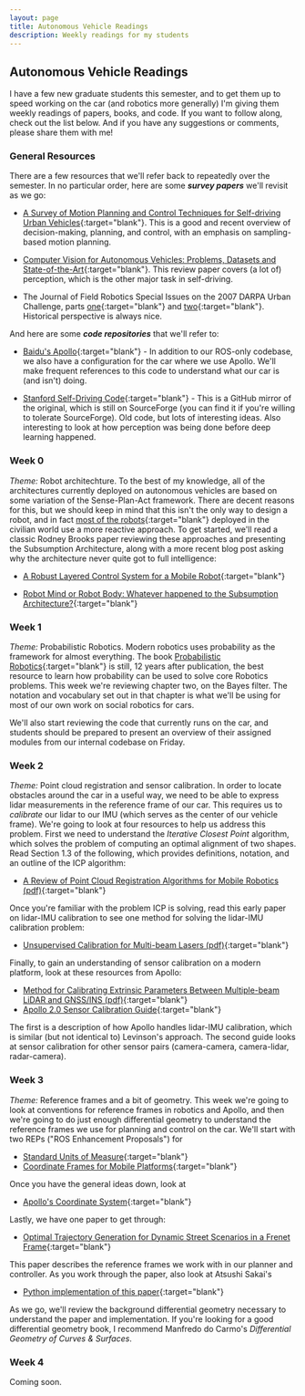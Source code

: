 ```yaml
---
layout: page
title: Autonomous Vehicle Readings
description: Weekly readings for my students
---
```


## Autonomous Vehicle Readings

I have a few new graduate students this semester, and to get them up
to speed working on the car (and robotics more generally) I'm giving
them weekly readings of papers, books, and code. If you want to follow
along, check out the list below. And if you have any suggestions or
comments, please share them with me!

### General Resources

There are a few resources that we'll refer back to repeatedly over the
semester. In no particular order, here are some _**survey papers**_ we'll
revisit as we go:

- [A Survey of Motion Planning and Control Techniques for Self-driving
  Urban
  Vehicles](https://arxiv.org/abs/1604.07446){:target="blank"}. This
  is a good and recent overview of decision-making, planning, and
  control, with an emphasis on sampling-based motion planning.

- [Computer Vision for Autonomous Vehicles: Problems, Datasets and
  State-of-the-Art](https://arxiv.org/abs/1704.05519){:target="blank"}. This
  review paper covers (a lot of) perception, which is the other major
  task in self-driving.

- The Journal of Field Robotics Special Issues on the 2007 DARPA Urban
  Challenge, parts
  [one](https://onlinelibrary.wiley.com/toc/15564967/25/8){:target="blank"}
  and
  [two](https://onlinelibrary.wiley.com/toc/15564967/25/9){:target="blank"}. Historical
  perspective is always nice.

And here are some _**code repositories**_ that we'll refer to:

- [Baidu's
  Apollo](https://github.com/ApolloAuto/apollo/tree/master/modules){:target="blank"} -
  In addition to our ROS-only codebase, we also have a configuration
  for the car where we use Apollo. We'll make frequent references to
  this code to understand what our car is (and isn't) doing.

- [Stanford Self-Driving
  Code](https://github.com/emmjaykay/stanford_self_driving_car_code){:target="blank"} -
  This is a GitHub mirror of the original, which is still on
  SourceForge (you can find it if you're willing to tolerate
  SourceForge). Old code, but lots of interesting ideas. Also
  interesting to look at how perception was being done before deep
  learning happened.

### Week 0

_Theme:_ Robot architechture. To the best of my knowledge, all of the
architectures currently deployed on autonomous vehicles are based on
some variation of the Sense-Plan-Act framework. There are decent
reasons for this, but we should keep in mind that this isn't the only
way to design a robot, and in fact [most of the
robots](https://en.wikipedia.org/wiki/Roomba){:target="blank"}
deployed in the civilian world use a more reactive approach. To get
started, we'll read a classic Rodney Brooks paper reviewing these
approaches and presenting the Subsumption Architecture, along with a
more recent blog post asking why the architecture never quite got to
full intelligence:

- [A Robust Layered Control System for a Mobile
  Robot](http://www.dtic.mil/dtic/tr/fulltext/u2/a160833.pdf){:target="blank"}

- [Robot Mind or Robot Body: Whatever happened to the Subsumption
  Architecture?](http://www.artificialhumancompanions.com/robot-mind-robot-body-whatever-happened-subsumption-architecture/){:target="blank"}

### Week 1

_Theme:_ Probabilistic Robotics. Modern robotics uses probability as
the framework for almost everything. The book [Probabilistic
Robotics](http://www.probabilistic-robotics.org/){:target="blank"} is
still, 12 years after publication, the best resource to learn how
probability can be used to solve core Robotics problems. This week
we're reviewing chapter two, on the Bayes filter. The notation and
vocabulary set out in that chapter is what we'll be using for most of
our own work on social robotics for cars.

We'll also start reviewing the code that currently runs on the car,
and students should be prepared to present an overview of their
assigned modules from our internal codebase on Friday.

### Week 2

_Theme:_ Point cloud registration and sensor calibration. In order to
locate obstacles around the car in a useful way, we need to be able to
express lidar measurements in the reference frame of our car. This
requires us to _calibrate_ our lidar to our IMU (which serves as the
center of our vehicle frame). We're going to look at four resources to
help us address this problem. First we need to understand the
_Iterative Closest Point_ algorithm, which solves the problem of
computing an optimal alignment of two shapes. Read Section 1.3 of the
following, which provides definitions, notation, and an outline of the
ICP algorithm:

- [A Review of Point Cloud Registration Algorithms for Mobile Robotics (pdf)](https://hal.archives-ouvertes.fr/hal-01178661/document){:target="blank"}

Once you're familiar with the problem ICP is solving, read this early
paper on lidar-IMU calibration to see one method for solving the
lidar-IMU calibration problem:

- [Unsupervised Calibration for Multi-beam Lasers (pdf)](http://driving.stanford.edu/papers/ISER2010.pdf){:target="blank"}

Finally, to gain an understanding of sensor calibration on a modern
platform, look at these resources from Apollo:

- [Method for Calibrating Extrinsic Parameters Between Multiple-beam LiDAR and GNSS/INS (pdf)](https://github.com/ApolloAuto/apollo/blob/master/docs/specs/lidar_calibration.pdf){:target="blank"}
- [Apollo 2.0 Sensor Calibration Guide](https://github.com/ApolloAuto/apollo/blob/master/docs/quickstart/apollo_2_0_sensor_calibration_guide.md){:target="blank"}

The first is a description of how Apollo handles lidar-IMU
calibration, which is similar (but not identical to) Levinson's
approach. The second guide looks at sensor calibration for other
sensor pairs (camera-camera, camera-lidar, radar-camera).

### Week 3

_Theme:_ Reference frames and a bit of geometry. This week we're going
to look at conventions for reference frames in robotics and Apollo,
and then we're going to do just enough differential geometry to
understand the reference frames we use for planning and control on the
car. We'll start with two REPs ("ROS Enhancement Proposals") for


- [Standard Units of Measure](http://www.ros.org/reps/rep-0103.html){:target="blank"}
- [Coordinate Frames for Mobile Platforms](http://www.ros.org/reps/rep-0105.html){:target="blank"}

Once you have the general ideas down, look at

- [Apollo's Coordinate System](https://github.com/ApolloAuto/apollo/blob/master/docs/specs/coordination.pdf){:target="blank"}

Lastly, we have one paper to get through:

- [Optimal Trajectory Generation for Dynamic Street Scenarios in a
Frenet
Frame](https://www.researchgate.net/profile/Moritz_Werling/publication/224156269_Optimal_Trajectory_Generation_for_Dynamic_Street_Scenarios_in_a_Frenet_Frame/links/54f749df0cf210398e9277af.pdf){:target="blank"}

This paper describes the reference frames we work with in our planner
and controller. As you work through the paper, also look at Atsushi
Sakai's

- [Python implementation of this paper](https://github.com/AtsushiSakai/PythonRobotics/blob/master/PathPlanning/FrenetOptimalTrajectory/frenet_optimal_trajectory.py){:target="blank"}

As we go, we'll review the background differential geometry necessary
to understand the paper and implementation. If you're looking for a
good differential geometry book, I recommend Manfredo do Carmo's
_Differential Geometry of Curves & Surfaces_.

### Week 4

Coming soon.